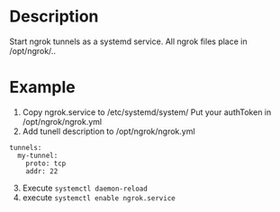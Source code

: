 # Description
Start ngrok tunnels as a systemd service. All ngrok files place in /opt/ngrok/..

# Example
1. Copy ngrok.service to /etc/systemd/system/
Put your authToken in /opt/ngrok/ngrok.yml
2. Add tunell description to /opt/ngrok/ngrok.yml
```
tunnels:
  my-tunnel:
    proto: tcp
    addr: 22
```
3. Execute ```systemctl daemon-reload```
4. execute ```systemctl enable ngrok.service```
